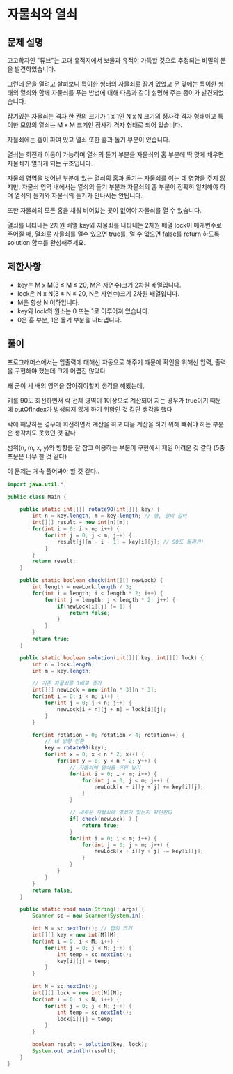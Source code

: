 # 자물쇠와 열쇠

## 문제 설명

고고학자인 "튜브"는 고대 유적지에서 보물과 유적이 가득할 것으로 추정되는 비밀의 문을 발견하였습니다.

그런데 문을 열려고 살펴보니 특이한 형태의 자물쇠로 잠겨 있었고 문 앞에는 특이한 형태의 열쇠와 함께 자물쇠를 푸는 방법에 대해 다음과 같이 설명해 주는 종이가 발견되었습니다.

잠겨있는 자물쇠는 격자 한 칸의 크기가 1 x 1인 N x N 크기의 정사각 격자 형태이고 특이한 모양의 열쇠는 M x M 크기인 정사각 격자 형태로 되어 있습니다.

자물쇠에는 홈이 파여 있고 열쇠 또한 홈과 돌기 부분이 있습니다. 

열쇠는 회전과 이동이 가능하며 열쇠의 돌기 부분을 자물쇠의 홈 부분에 딱 맞게 채우면 자물쇠가 열리게 되는 구조입니다.

자물쇠 영역을 벗어난 부분에 있는 열쇠의 홈과 돌기는 자물쇠를 여는 데 영향을 주지 않지만, 자물쇠 영역 내에서는 열쇠의 돌기 부분과 자물쇠의 홈 부분이 정확히 일치해야 하며 열쇠의 돌기와 자물쇠의 돌기가 만나서는 안됩니다.

또한 자물쇠의 모든 홈을 채워 비어있는 곳이 없어야 자물쇠를 열 수 있습니다.

열쇠를 나타내는 2차원 배열 key와 자물쇠를 나타내는 2차원 배열 lock이 매개변수로 주어질 때, 열쇠로 자물쇠를 열수 있으면 true를, 열 수 없으면 false를 return 하도록 solution 함수를 완성해주세요.

## 제한사항

- key는 M x M(3 ≤ M ≤ 20, M은 자연수)크기 2차원 배열입니다.
- lock은 N x N(3 ≤ N ≤ 20, N은 자연수)크기 2차원 배열입니다.
- M은 항상 N 이하입니다.
- key와 lock의 원소는 0 또는 1로 이루어져 있습니다.
- 0은 홈 부분, 1은 돌기 부분을 나타냅니다.

## 풀이

프로그래머스에서는 입출력에 대해선 자동으로 해주기 떄문에 확인을 위해선 입력, 출력을 구현해야 했는데 크게 어렵진 않았다

왜 굳이 세 배의 영역을 잡아줘야할지 생각을 해봤는데,

키를 90도 회전하면서 락 전체 영역이 1이상으로 계산되어 지는 경우가 true이기 때문에 outOfIndex가 발생되지 않게 하기 위함인 것 같단 생각을 했다

락에 해당하는 경우에 회전하면서 계산을 하고 다음 계산을 하기 위해 뺴줘야 하는 부분은 생각치도 못했던 것 같다

범위(n, m, x, y)와 방향을 잘 잡고 이용하는 부분이 구현에서 제일 어려운 것 같다 (5중 포문은 너무 한 것 같다)

이 문제는 계속 풀어봐야 할 것 같다..

```java
import java.util.*;

public class Main {

    public static int[][] rotate90(int[][] key) {
        int n = key.length, m = key.length; // 행, 열의 길이
        int[][] result = new int[n][m];
        for(int i = 0; i < n; i++) {
            for(int j = 0; j < m; j++) {
                result[j][n - i - 1] = key[i][j]; // 90도 돌리기!
            }
        }
        return result;
    }

    public static boolean check(int[][] newLock) {
        int length = newLock.length / 3;
        for(int i = length; i < length * 2; i++) {
            for(int j = length; j < length * 2; j++) {
                if(newLock[i][j] != 1) {
                    return false;
                }
            }
        }
        return true;
    }

    public static boolean solution(int[][] key, int[][] lock) {
        int n = lock.length;
        int m = key.length;

        // 기존 자물쇠를 3배로 증가
        int[][] newLock = new int[n * 3][n * 3];
        for(int i = 0; i < n; i++) {
            for(int j = 0; j < n; j++) {
                newLock[i + n][j + n] = lock[i][j];
            }
        }

        for(int rotation = 0; rotation < 4; rotation++) {
            // 네 방향 전환
            key = rotate90(key);
            for(int x = 0; x < n * 2; x++) {
                for(int y = 0; y < n * 2; y++) {
                    // 자물쇠에 열쇠를 끼워 넣기
                    for(int i = 0; i < m; i++) {
                        for(int j = 0; j < m; j++) {
                            newLock[x + i][y + j] += key[i][j];
                        }
                    }

                    // 새로운 자물쇠에 열쇠가 맞는지 확인한다
                    if( check(newLock) ) {
                        return true;
                    }
                    for(int i = 0; i < m; i++) {
                        for(int j = 0; j < m; j++) {
                            newLock[x + i][y + j] -= key[i][j];
                        }
                    }
                }
            }
        }
        return false;
    }

    public static void main(String[] args) {
        Scanner sc = new Scanner(System.in);

        int M = sc.nextInt(); // 맵의 크기
        int[][] key = new int[M][M];
        for(int i = 0; i < M; i++) {
            for(int j = 0; j < M; j++) {
                int temp = sc.nextInt();
                key[i][j] = temp;
            }
        }

        int N = sc.nextInt();
        int[][] lock = new int[N][N];
        for(int i = 0; i < N; i++) {
            for(int j = 0; j < N; j++) {
                int temp = sc.nextInt();
                lock[i][j] = temp;
            }
        }

        boolean result = solution(key, lock);
        System.out.println(result);
    }
}
```